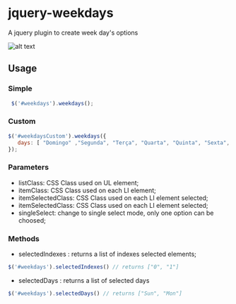 # jquery-weekdays
A jquery plugin to create week day's options

![alt text](https://screenshotscdn.firefoxusercontent.com/images/a4c9b11d-57f4-4420-9080-751fdd72a8b3.png)

## Usage

### Simple
```javascript
 $('#weekdays').weekdays();
```
### Custom
```javascript
$('#weekdaysCustom').weekdays({
   days: [ "Domingo" ,"Segunda", "Terça", "Quarta", "Quinta", "Sexta", "Sábado"] 
});
```
### Parameters
  * listClass: CSS Class used on UL element;
  * itemClass: CSS Class used on each LI element;
  * itemSelectedClass: CSS Class used on each LI element selected;
  * itemSelectedClass: CSS Class used on each LI element selected;
  * singleSelect: change to single select mode, only one option can be choosed; 
  
### Methods
  * selectedIndexes : returns a list of indexes selected elements;

```javascript
$('#weekdays').selectedIndexes() // returns ["0", "1"] 
```
  * selectedDays : returns a list of selected days

```javascript
$('#weekdays').selectedDays() // returns ["Sun", "Mon"]
```
